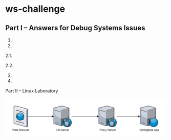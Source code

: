 # ws-challenge


## Part I – Answers for Debug Systems Issues

1. 

2. 

2.1. 

2.2. 

3. 


4. 



Part II – Linux Laboratory

![A test image](lb.png)